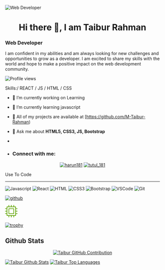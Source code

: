 ![Web Developer](https://media.licdn.com/dms/image/v2/D5616AQFpAdYlm6X8HQ/profile-displaybackgroundimage-shrink_350_1400/profile-displaybackgroundimage-shrink_350_1400/0/1692432322626?e=1729123200&v=beta&t=Zo6X6wkyFUHFduXas4kwZgjyucET-3zbGYoWcbxCT4w)
<h1 align="center"> Hi there 👋, I am Taibur Rahman</h1>
<h3>Web Developer</h3>


I am confident in my abilities and am always looking for new challenges and opportunities to grow as a developer. I am excited to share my skills with the world and hope to make a positive impact on the web development community.

![Profile views](https://komarev.com/ghpvc/?username=M-Taibur-Rahman&color=red)


Skills:/ REACT / JS / HTML / CSS

- 🔭 I’m currently working on  Learning 
- 🌱 I’m currently learning javascript 
- 👯 All of my projects are available at [https://github.com/M-Taibur-Rahman)
 
- 💬 Ask me about **HTML5, CSS3, JS, Bootstrap**
- 
- <h3 align="left">Connect with me:</h3>
<p align="center">
<a href="https://www.linkedin.com/in/m-taibur-rahman-a2a500226/" target="blank"><img align="center" src="https://raw.githubusercontent.com/rahuldkjain/github-profile-readme-generator/master/src/images/icons/Social/linked-in-alt.svg" alt="harun181" height="30" width="40" /></a>
<a href="https://www.instagram.com/mshimul202/" target="blank"><img align="center" src="https://raw.githubusercontent.com/rahuldkjain/github-profile-readme-generator/master/src/images/icons/Social/instagram.svg" alt="tutul_181" height="30" width="40" /></a>
</p>
Use To Code <hr>

![Javascript](https://img.shields.io/badge/Javascript-F0DB4F?style=for-the-badge&labelColor=black&logo=javascript&logoColor=F0DB4F)
![React](https://img.shields.io/badge/-React-61DBFB?style=for-the-badge&labelColor=black&logo=react&logoColor=61DBFB)
![HTML](https://img.shields.io/badge/HTML5-E34F26?style=for-the-badge&logo=html5&logoColor=white)
![CSS3](https://img.shields.io/badge/CSS3-1572B6?style=for-the-badge&logo=css3&logoColor=white)
![Bootstrap](https://img.shields.io/badge/Bootstrap-563D7C?style=for-the-badge&logo=bootstrap&logoColor=white)
![VSCode](https://img.shields.io/badge/Visual_Studio-0078d7?style=for-the-badge&logo=visual%20studio&logoColor=white)
![Git](https://img.shields.io/badge/Git-F05032?style=for-the-badge&logo=git&logoColor=white)

[<img src='https://cdn.jsdelivr.net/npm/simple-icons@3.0.1/icons/github.svg' alt='github' height='40'>](https://github.com/M-Taibur-Rahman)  

<a href='https://docs.github.com/en/developers'><img src='https://raw.githubusercontent.com/acervenky/animated-github-badges/master/assets/devbadge.gif' width='40' height='40'></a> 

[![trophy](https://github-profile-trophy.vercel.app/?username=M-Taibur-Rahman)](https://github.com/ryo-ma/github-profile-trophy)

<h2> Github Stats </h2>
<p align="center">
  <a href="https://github.com/M-Taibur-Rahman">
    <img src="https://github-profile-summary-cards.vercel.app/api/cards/profile-details?username=M-Taibur-Rahman&theme=radical" alt="Taibur GitHub Contribution"/>
  </a>
</p>

 
<a> 
    <a href="https://github.com/M-Taibur-Rahman"><img alt="Taibur Github Stats" src="https://denvercoder1-github-readme-stats.vercel.app/api?username=M-Taibur-Rahman&show_icons=true&count_private=true&theme=react&border_color=7F3FBF&bg_color=0D1117&title_color=F85D7F&icon_color=F8D866" height="192px" width="49.5%"/></a>
    <a href="https://github.com/M-Taibur-Rahman"><img alt="Taibur Top Languages" src="https://denvercoder1-github-readme-stats.vercel.app/api/top-langs/?username=M-Taibur-Rahman&langs_count=8&layout=compact&theme=react&border_color=7F3FBF&bg_color=0D1117&title_color=F85D7F&icon_color=F8D866" height="192px" width="49.5%"/></a> <br/>

